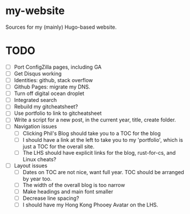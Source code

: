 # my-website

Sources for my (mainly) Hugo-based website.

# TODO
* [ ] Port ConfigZilla pages, including GA
* [ ] Get Disqus working
* [ ] Identities: github, stack overflow
* [ ] Github Pages: migrate my DNS.
* [ ] Turn off digital ocean droplet
* [ ] Integrated search
* [ ] Rebuild my gitcheatsheet?
* [ ] Use portfolio to link to gitcheatsheet
* [ ] Write a script for a new post, in the current year, title, create folder.
* [ ] Navigation issues
    * [ ] Clicking Phil's Blog should take you to a TOC for the blog
    * [ ] I should have a link at the left to take you to my 'portfolio',
          which is just a TOC for the overall site.
    * [ ] The LHS should have explicit links for the blog, rust-for-cs, and Linux cheats?
* [ ] Layout issues
    * [ ] Dates on TOC are not nice, want full year. TOC should be arranged by year too.
    * [ ] The width of the overall blog is too narrow
    * [ ] Make headings and main font smaller
    * [ ] Decrease line spacing?
    * [ ] I should have my Hong Kong Phooey Avatar on the LHS.
